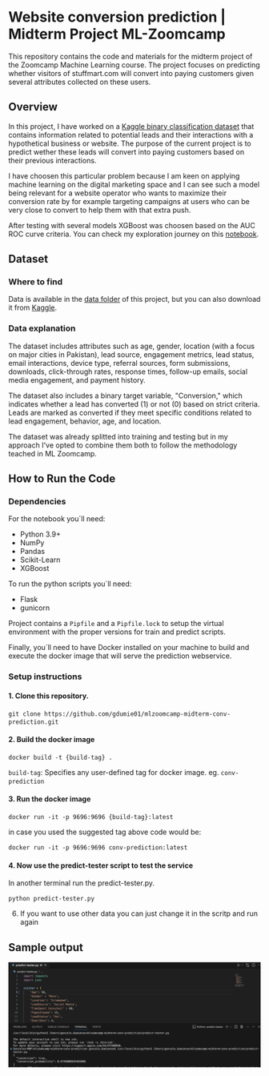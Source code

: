 # Website conversion prediction | Midterm Project ML-Zoomcamp

This repository contains the code and materials for the midterm project of the Zoomcamp Machine Learning course. The project focuses on predicting whether visitors of stuffmart.com will convert into paying customers given several attributes collected on these users.

## Overview

In this project, I have worked on a [Kaggle binary classification dataset](https://www.kaggle.com/datasets/muhammadshahidazeem/customer-conversion-dataset-for-stuffmart-com) that contains information related to potential leads and their interactions with a hypothetical business or website. The purpose of the current project is to predict wether these leads will convert into paying customers based on their previous interactions. 

I have choosen this particular problem because I am keen on applying machine learning on the digital marketing space and I can see such a model being relevant for a website operator who wants to maximize their conversion rate by for example targeting campaigns at users who can be very close to convert to help them with that extra push.

After testing with several models XGBoost was choosen based on the AUC ROC curve criteria. You can check my exploration journey on this [notebook](https://github.com/gdumie01/mlzoomcamp-midterm-conv-prediction/blob/main/notebook.ipynb).

## Dataset

### Where to find

Data is available in the [data folder](https://github.com/gdumie01/mlzoomcamp-midterm-conv-prediction/tree/main/data) of this project, but you can also download it from [Kaggle](https://www.kaggle.com/datasets/muhammadshahidazeem/customer-conversion-dataset-for-stuffmart-com).

### Data explanation

The dataset includes attributes such as age, gender, location (with a focus on major cities in Pakistan), lead source, engagement metrics, lead status, email interactions, device type, referral sources, form submissions, downloads, click-through rates, response times, follow-up emails, social media engagement, and payment history. 

The dataset also includes a binary target variable, "Conversion," which indicates whether a lead has converted (1) or not (0) based on strict criteria. Leads are marked as converted if they meet specific conditions related to lead engagement, behavior, age, and location.

The dataset was already splitted into training and testing but in my approach I've opted to combine them both to follow the methodology teached in ML Zoomcamp.

## How to Run the Code

### Dependencies
For the notebook you´ll need:
- Python 3.9+
- NumPy
- Pandas
- Scikit-Learn
- XGBoost

To run the python scripts you´ll need:
- Flask
- gunicorn

Project contains a `Pipfile` and a `Pipfile.lock` to setup the virtual environment with the proper versions for train and predict scripts.

Finally, you´ll need to have Docker installed on your machine to build and execute the docker image that will serve the prediction webservice.

### Setup instructions

#### 1. Clone this repository.
```
git clone https://github.com/gdumie01/mlzoomcamp-midterm-conv-prediction.git
```
#### 2. Build the docker image
```
docker build -t {build-tag} .
```
`build-tag`: Specifies any user-defined tag for docker image. eg. `conv-prediction`

#### 3. Run the docker image

```
docker run -it -p 9696:9696 {build-tag}:latest
```
in case you used the suggested tag above code would be:
```
docker run -it -p 9696:9696 conv-prediction:latest
```

#### 4. Now use the predict-tester script to test the service
In another terminal run the predict-tester.py.
```
python predict-tester.py
```
6. If you want to use other data you can just change it in the scritp and run again
## Sample output
![Sample output](https://github.com/gdumie01/mlzoomcamp-midterm-conv-prediction/blob/main/data/sample_output.png)
